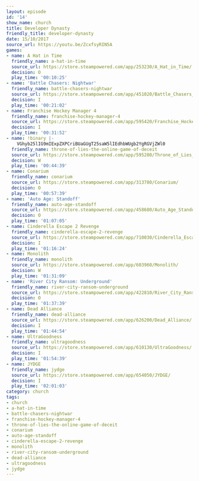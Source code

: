 ```yaml
---
layout: episode
id: '14'
show_name: church
title: Developer Dynasty
friendly_title: developer-dynasty
date: 15/10/2017
source_url: https://youtu.be/ZcxfsyRIN5A
games:
- name: A Hat in Time
  friendly_name: a-hat-in-time
  source_url: https://store.steampowered.com/app/253230/A_Hat_in_Time/
  decision: O
  play_time: '00:10:25'
- name: 'Battle Chasers: Nightwar'
  friendly_name: battle-chasers-nightwar
  source_url: https://store.steampowered.com/app/451020/Battle_Chasers_Nightwar/
  decision: I
  play_time: '00:21:02'
- name: Franchise Hockey Manager 4
  friendly_name: franchise-hockey-manager-4
  source_url: https://store.steampowered.com/app/595420/Franchise_Hockey_Manager_4/?snr=1_7_7_151_150_1
  decision: I
  play_time: '00:31:52'
- name: !binary |-
    VGhyb25lIG9mIExpZXPCriBUaGUgT25saW5lIEdhbWUgb2YgRGVjZWl0
  friendly_name: throne-of-lies-the-online-game-of-deceit
  source_url: https://store.steampowered.com/app/595280/Throne_of_Lies_The_Online_Game_of_Deceit/
  decision: W
  play_time: '00:44:39'
- name: Conarium
  friendly_name: conarium
  source_url: https://store.steampowered.com/app/313780/Conarium/
  decision: O
  play_time: '00:57:39'
- name: 'Auto Age: Standoff'
  friendly_name: auto-age-standoff
  source_url: https://store.steampowered.com/app/458680/Auto_Age_Standoff/
  decision: O
  play_time: '01:07:05'
- name: Cinderella Escape 2 Revenge
  friendly_name: cinderella-escape-2-revenge
  source_url: https://store.steampowered.com/app/710030/Cinderella_Escape_2_Revenge/
  decision: I
  play_time: '01:16:24'
- name: Monolith
  friendly_name: monolith
  source_url: https://store.steampowered.com/app/603960/Monolith/
  decision: W
  play_time: '01:31:09'
- name: 'River City Ransom: Underground'
  friendly_name: river-city-ransom-underground
  source_url: https://store.steampowered.com/app/422810/River_City_Ransom_Underground/
  decision: O
  play_time: '01:37:39'
- name: Dead Alliance
  friendly_name: dead-alliance
  source_url: https://store.steampowered.com/app/626200/Dead_Alliance/
  decision: I
  play_time: '01:44:54'
- name: UltraGoodness
  friendly_name: ultragoodness
  source_url: https://store.steampowered.com/app/610130/UltraGoodness/
  decision: I
  play_time: '01:54:39'
- name: JYDGE
  friendly_name: jydge
  source_url: https://store.steampowered.com/app/654050/JYDGE/
  decision: I
  play_time: '02:01:03'
category: church
tags:
- church
- a-hat-in-time
- battle-chasers-nightwar
- franchise-hockey-manager-4
- throne-of-lies-the-online-game-of-deceit
- conarium
- auto-age-standoff
- cinderella-escape-2-revenge
- monolith
- river-city-ransom-underground
- dead-alliance
- ultragoodness
- jydge
---
```

